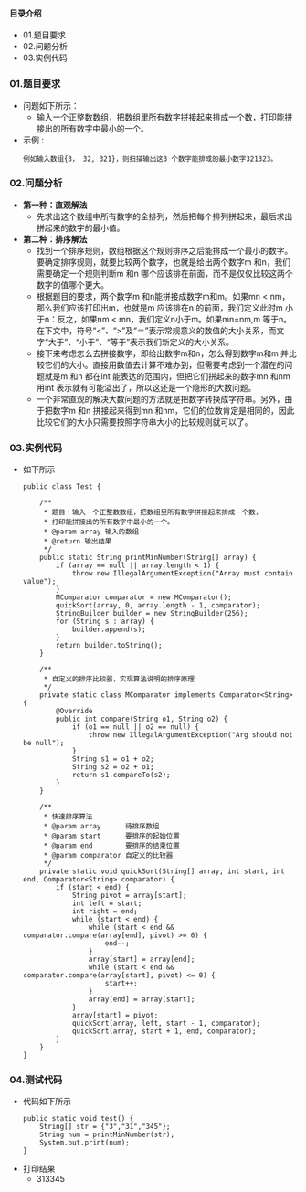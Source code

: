 #### 目录介绍
- 01.题目要求
- 02.问题分析
- 03.实例代码










### 01.题目要求
- 问题如下所示：
    - 输入一个正整数数组，把数组里所有数字拼接起来排成一个数，打印能拼接出的所有数字中最小的一个。
- 示例 :
    ```
    例如输入数组{3， 32, 321}，则扫描输出这3 个数字能排成的最小数字321323。
    ```




### 02.问题分析
- **第一种：直观解法**
    - 先求出这个数组中所有数字的全排列，然后把每个排列拼起来，最后求出拼起来的数字的最小值。
- **第二种：排序解法**
    - 找到一个排序规则，数组根据这个规则排序之后能排成一个最小的数字。要确定排序规则，就要比较两个数字，也就是给出两个数字m 和n，我们需要确定一个规则判断m 和n 哪个应该排在前面，而不是仅仅比较这两个数字的值哪个更大。
    - 根据题目的要求，两个数字m 和n能拼接成数字m和m。如果mn < nm，那么我们应该打印出m，也就是m 应该排在n 的前面，我们定义此时m 小于n：反之，如果nm < mn，我们定义n小于m。如果mn=nm,m 等于n。在下文中，符号“<”、“>”及“＝”表示常规意义的数值的大小关系，而文字“大于”、“小于”、“等于”表示我们新定义的大小关系。
    - 接下来考虑怎么去拼接数字，即给出数字m和n，怎么得到数字m和m 并比较它们的大小。直接用数值去计算不难办到，但需要考虑到一个潜在的问题就是m 和n 都在int 能表达的范围内，但把它们拼起来的数字mn 和nm 用int 表示就有可能溢出了，所以这还是一个隐形的大数问题。
    - 一个非常直观的解决大数问题的方法就是把数字转换成字符串。另外，由于把数字m 和n 拼接起来得到mn 和nm，它们的位数肯定是相同的，因此比较它们的大小只需要按照字符串大小的比较规则就可以了。


### 03.实例代码
- 如下所示
    ```
    public class Test {
    
        /**
         * 题目：输入一个正整数数组，把数组里所有数字拼接起来排成一个数，
         * 打印能拼接出的所有数字中最小的一个。
         * @param array 输入的数组
         * @return 输出结果
         */
        public static String printMinNumber(String[] array) {
            if (array == null || array.length < 1) {
                throw new IllegalArgumentException("Array must contain value");
            }
            MComparator comparator = new MComparator();
            quickSort(array, 0, array.length - 1, comparator);
            StringBuilder builder = new StringBuilder(256);
            for (String s : array) {
                builder.append(s);
            }
            return builder.toString();
        }
        
        /**
         * 自定义的排序比较器，实现算法说明的排序原理
         */
        private static class MComparator implements Comparator<String> {
            @Override
            public int compare(String o1, String o2) {
                if (o1 == null || o2 == null) {
                    throw new IllegalArgumentException("Arg should not be null");
                }
                String s1 = o1 + o2;
                String s2 = o2 + o1;
                return s1.compareTo(s2);
            }
        }
    
        /**
         * 快速排序算法
         * @param array      待排序数组
         * @param start      要排序的起始位置
         * @param end        要排序的结束位置
         * @param comparator 自定义的比较器
         */
        private static void quickSort(String[] array, int start, int end, Comparator<String> comparator) {
            if (start < end) {
                String pivot = array[start];
                int left = start;
                int right = end;
                while (start < end) {
                    while (start < end && comparator.compare(array[end], pivot) >= 0) {
                        end--;
                    }
                    array[start] = array[end];
                    while (start < end && comparator.compare(array[start], pivot) <= 0) {
                        start++;
                    }
                    array[end] = array[start];
                }
                array[start] = pivot;
                quickSort(array, left, start - 1, comparator);
                quickSort(array, start + 1, end, comparator);
            }
        }
    }
    ```

### 04.测试代码
- 代码如下所示
    ```
    public static void test() {
    	String[] str = {"3","31","345"};
    	String num = printMinNumber(str);
    	System.out.print(num);
    }
    ```
- 打印结果
    - 313345




